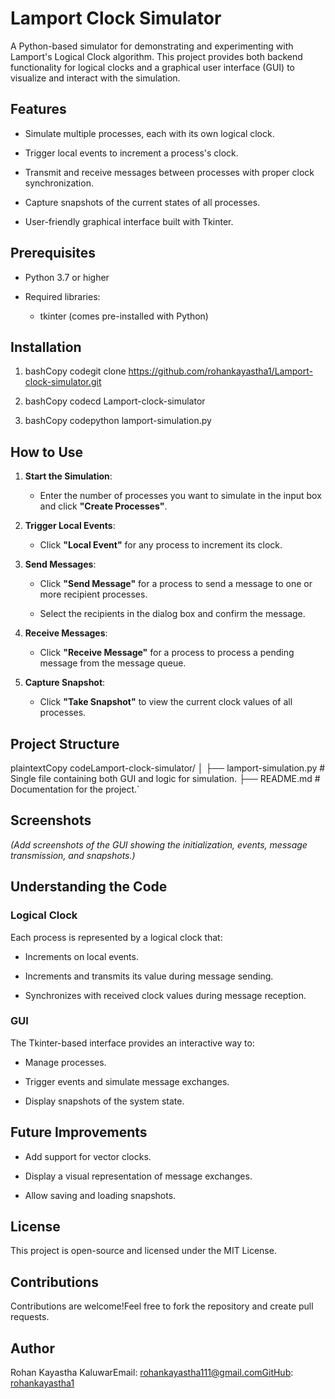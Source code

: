 Lamport Clock Simulator
=======================

A Python-based simulator for demonstrating and experimenting with Lamport's Logical Clock algorithm. This project provides both backend functionality for logical clocks and a graphical user interface (GUI) to visualize and interact with the simulation.

Features
--------

*   Simulate multiple processes, each with its own logical clock.
    
*   Trigger local events to increment a process's clock.
    
*   Transmit and receive messages between processes with proper clock synchronization.
    
*   Capture snapshots of the current states of all processes.
    
*   User-friendly graphical interface built with Tkinter.
    

Prerequisites
-------------

*   Python 3.7 or higher
    
*   Required libraries:
    
    *   tkinter (comes pre-installed with Python)
        

Installation
------------

1.  bashCopy codegit clone https://github.com/rohankayastha1/Lamport-clock-simulator.git
    
2.  bashCopy codecd Lamport-clock-simulator
    
3.  bashCopy codepython lamport-simulation.py
    

How to Use
----------

1.  **Start the Simulation**:
    
    *   Enter the number of processes you want to simulate in the input box and click **"Create Processes"**.
        
2.  **Trigger Local Events**:
    
    *   Click **"Local Event"** for any process to increment its clock.
        
3.  **Send Messages**:
    
    *   Click **"Send Message"** for a process to send a message to one or more recipient processes.
        
    *   Select the recipients in the dialog box and confirm the message.
        
4.  **Receive Messages**:
    
    *   Click **"Receive Message"** for a process to process a pending message from the message queue.
        
5.  **Capture Snapshot**:
    
    *   Click **"Take Snapshot"** to view the current clock values of all processes.
        

Project Structure
-----------------

plaintextCopy codeLamport-clock-simulator/    │    ├── lamport-simulation.py   # Single file containing both GUI and logic for simulation.    ├── README.md               # Documentation for the project.`  

Screenshots
-----------

_(Add screenshots of the GUI showing the initialization, events, message transmission, and snapshots.)_

Understanding the Code
----------------------

### Logical Clock

Each process is represented by a logical clock that:

*   Increments on local events.
    
*   Increments and transmits its value during message sending.
    
*   Synchronizes with received clock values during message reception.
    

### GUI

The Tkinter-based interface provides an interactive way to:

*   Manage processes.
    
*   Trigger events and simulate message exchanges.
    
*   Display snapshots of the system state.
    

Future Improvements
-------------------

*   Add support for vector clocks.
    
*   Display a visual representation of message exchanges.
    
*   Allow saving and loading snapshots.
    

License
-------

This project is open-source and licensed under the MIT License.

Contributions
-------------

Contributions are welcome!Feel free to fork the repository and create pull requests.

Author
------

Rohan Kayastha KaluwarEmail: rohankayastha111@gmail.comGitHub: [rohankayastha1](https://github.com/rohankayastha1)
